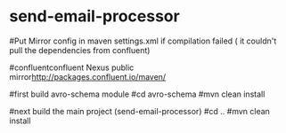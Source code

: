 # send-email-processor

#Put Mirror config in maven settings.xml if compilation failed ( it couldn't pull the dependencies from confluent)

#<mirror><id>confluent</id><mirrorOf>confluent</mirrorOf> <name>Nexus public mirror</name><url>http://packages.confluent.io/maven/</url> </mirror>

#first build avro-schema module
#cd avro-schema
#mvn clean install

#next build the main project (send-email-processor)
#cd ..
#mvn clean install